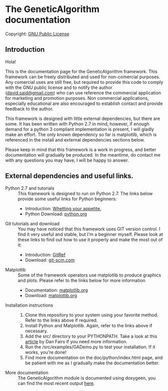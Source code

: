 The GeneticAlgorithm documentation
================================

Copyright: <a href="http://www.gnu.org/licenses/gpl.html">GNU Public License</a>

Introduction
-------------------------

Hola!

This is the documentation page for the GeneticAlgorithm framework. This framework can be freely distributed and used for non-comercial purposes. Any comercial uses are still free, but required to provide this code to comply with the GNU public license and to notify the author (david.said@gmail.com) who can use reference the commercial application for marketing and promotion purposes. Non commercial applications, especially educational are also encouraged to establish contact and provide feedback to the author.

This framework is designed with little external dependencies, but there are some. It has been written with Python 2.7 in mind, however, if enough demand for a python 3 compliant implementation is present, I will gladly make an effort. The only known dependency so far is matplotlib, which is referenced in the install and external dependencies sections below.

Please keep in mind that this framework is a work in progress, and better documentation will gradually be produced. In the meantime, do contact me with any questions you may have, I will be happy to answer.

External dependencies and useful links.
-------------------------

<dl>
  <dt>Python 2.7 and tutorials</dt>
  <dd>This framework is designed to run on Python 2.7. The links below provide some useful links for Python beginners:
    <ul>
        <li> Introduction: <a href="http://docs.python.org/tutorial/appetite.html">Whetting your appetite.</a></li>
        <li> Python Download: <a href="http://www.python.org/download/releases/2.7/">python.org</a></li>
    </ul>
  </dd>


  <dt>Git tutorials and download</dt>
  <dd>You may have noticed that this framework uses GIT version control. I find it very useful and stable, but I'm a beginner myself. Please look at these links to find out how to use it properly and make the most out of it:
    <ul>
        <li>Introduction: <a href="http://gitref.org/basic/">GitRef</a></li>
        <li>Download: <a href="http://git-scm.com/">git-scm.com</a></li>
    </ul>
  </dd>

  <dt>Matplotlib</dt>
  <dd>Some of the framework operators use matplotlib to produce graphics and plots. Please refer to the links below for more information
    <ul>
        <li>Documentation: <a href="http://matplotlib.org/contents.html">matplotlib.org</a></li>
        <li>Download: <a href="http://matplotlib.org/">matplotlib.org</a></li>
    </ul>
  </dd>

  <dt>Installation instructions</dt>
  <dd>
    <ol>
      <li>Clone this repository to your system using your favorite method. Refer to the links above if required.</li>
      <li>Install Python and Matplotlib. Again, refer to the links above if necessary.</li>
      <li>Add the src/ directory to your PYTHONPATH. Take a look at this <a href="http://www.stereoplex.com/blog/understanding-imports-and-pythonpath">article</a> by Dan Fairs if you need more information.</li>
      <li>Run the /src/examples/GADemo.py to test your installation. If it works, you're done!</li>
      <li>Find more documentation on the doc/python/index.html page, and be patient with me as I gradually make the documentation better.</ol>
    </ol>
  </dd>
  <dt>More documentation</dt>
  <dd>
    The GeneticAlgorithm module is documented using doxygeen, you can find the most recent output <a href="http://davidsaid.github.io/GeneticAlgorithm/">here</a>.
  </dd>
</dl>
